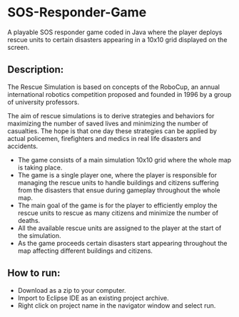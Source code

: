 # SOS-Responder-Game
A playable SOS responder game coded in Java where the player deploys rescue units to certain disasters appearing in a 10x10 grid displayed on the screen.

## Description:

The Rescue Simulation is based on concepts of the RoboCup, an annual international robotics competition proposed and founded in 1996 by a group of university professors.

The aim of rescue simulations is to derive strategies and behaviors for maximizing the number of saved lives and minimizing the number of casualties. The hope is that one day these strategies can be applied by actual policemen, firefighters and medics in real life disasters and accidents.

- The game consists of a main simulation 10x10 grid where the whole map is taking place.
- The game is a single player one, where the player is responsible for managing the rescue units to handle buildings and citizens suffering from the disasters that ensue during gameplay throughout the whole map. 
- The main goal of the game is for the player to efficiently employ the rescue units to rescue as many citizens and minimize the number of deaths. 
- All the available rescue units are assigned to the player at the start of the simulation. 
- As the game proceeds certain disasters start appearing throughout the map affecting different buildings and citizens.

## How to run:
- Download as a zip to your computer.
- Import to Eclipse IDE as an existing project archive.
- Right click on project name in the navigator window and select run.
